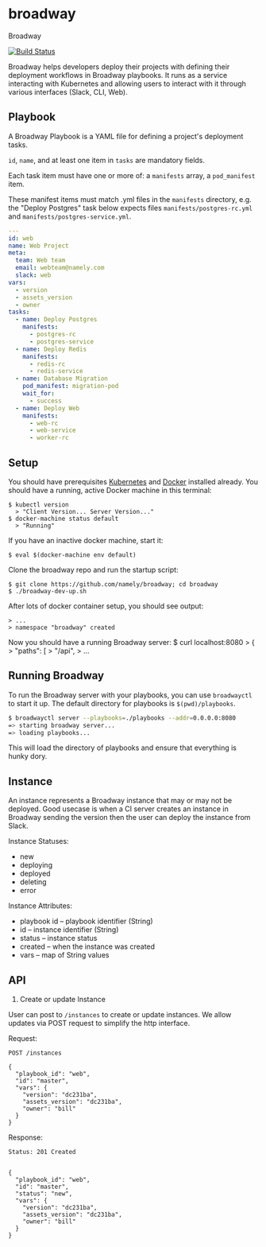 # broadway
Broadway 

[![Build Status](https://travis-ci.org/namely/broadway.svg?branch=master)](https://travis-ci.org/namely/broadway)

Broadway helps developers deploy their projects with defining their deployment
workflows in Broadway playbooks. It runs as a service interacting with
Kubernetes and allowing users to interact with it through various interfaces
(Slack, CLI, Web).

## Playbook
A Broadway Playbook is a YAML file for defining a project's deployment tasks.

`id`, `name`, and at least one item in `tasks` are mandatory fields.

Each task item must have one or more of: a `manifests` array, a `pod_manifest`
item.

These manifest items must match .yml files in the `manifests` directory, e.g.
the "Deploy Postgres" task below expects files `manifests/postgres-rc.yml` and
`manifests/postgres-service.yml`.

```yaml
---
id: web
name: Web Project
meta:
  team: Web team
  email: webteam@namely.com
  slack: web
vars:
  - version
  - assets_version
  - owner
tasks:
  - name: Deploy Postgres
    manifests:
      - postgres-rc
      - postgres-service
  - name: Deploy Redis
    manifests:
      - redis-rc
      - redis-service
  - name: Database Migration
    pod_manifest: migration-pod
    wait_for:
      - success
  - name: Deploy Web
    manifests:
      - web-rc
      - web-service
      - worker-rc
```

## Setup
You should have prerequisites
[Kubernetes](http://kubernetes.io/docs/getting-started-guides/binary_release/)
and [Docker](https://docs.docker.com/engine/installation/) installed already.
You should have a running, active Docker machine in this terminal:

    $ kubectl version
      > "Client Version... Server Version..."
    $ docker-machine status default
      > "Running"

If you have an inactive docker machine, start it:

    $ eval $(docker-machine env default)

Clone the broadway repo and run the startup script:

    $ git clone https://github.com/namely/broadway; cd broadway
    $ ./broadway-dev-up.sh

After lots of docker container setup, you should see output:

    > ...
    > namespace "broadway" created

Now you should have a running Broadway server:
    $ curl localhost:8080
      > {
      >   "paths": [
      >     "/api",
      > ...

## Running Broadway

To run the Broadway server with your playbooks, you can use `broadwayctl` to start it up. The default directory for playbooks is `$(pwd)/playbooks`.

```sh
$ broadwayctl server --playbooks=./playbooks --addr=0.0.0.0:8080
=> starting broadway server...
=> loading playbooks...
```

This will load the directory of playbooks and ensure that everything is hunky dory.

## Instance
An instance represents a Broadway instance that may or may not be deployed.
Good usecase is when a CI server creates an instance in Broadway sending the
version then the user can deploy the instance from Slack.

Instance Statuses:
 - new
 - deploying
 - deployed
 - deleting
 - error

Instance Attributes:
 - playbook id – playbook identifier (String)
 - id – instance identifier (String)
 - status – instance status
 - created – when the instance was created
 - vars – map of String values



## API

1. Create or update Instance

User can post to `/instances` to create or update instances. We allow updates
via POST request to simplify the http interface.


Request:
```
POST /instances

{
  "playbook_id": "web",
  "id": "master",
  "vars": {
    "version": "dc231ba",
    "assets_version": "dc231ba",
    "owner": "bill"
  }
}
```

Response:
```
Status: 201 Created


{
  "playbook_id": "web",
  "id": "master",
  "status": "new",
  "vars": {
    "version": "dc231ba",
    "assets_version": "dc231ba",
    "owner": "bill"
  }
}
```


